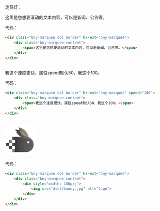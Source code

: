 <p>走马灯：</p>
<div class="bny-marquee col border" hx-ext="bny-marquee">
    <div class="bny-marquee-content">
        <span>这里是您想要滚动的文本内容，可以是新闻、公告等。</span>
    </div>
</div>

代码：

```html
<div class="bny-marquee col border" hx-ext="bny-marquee">
    <div class="bny-marquee-content">
        <span>这里是您想要滚动的文本内容，可以是新闻、公告等。</span>
    </div>
</div>
```

<br>
<div class="bny-marquee col border" hx-ext="bny-marquee" speed="100">
    <div class="bny-marquee-content">
        <span>我这个速度更快，属性speed默认50，我这个100。</span>
    </div>
</div>

代码：

```html
<div class="bny-marquee col border" hx-ext="bny-marquee" speed="100">
    <div class="bny-marquee-content">
        <span>我这个速度更快，属性speed默认50，我这个100。</span>
    </div>
</div>
```

<br>
<div class="bny-marquee col border" hx-ext="bny-marquee">
    <div class="bny-marquee-content">
        <div style="width: 100px;">
            <img src="dist/bunny.jpg" alt="logo">
        </div>
    </div>
</div>

代码：

```html
<div class="bny-marquee col border" hx-ext="bny-marquee">
    <div class="bny-marquee-content">
        <div style="width: 100px;">
            <img src="dist/bunny.jpg" alt="logo">
        </div>
    </div>
</div>
```